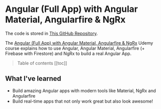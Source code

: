 # Angular (Full App) with Angular Material, Angularfire & NgRx

The code is stored in [This GitHub Repository](https://github.com/peelmicro/angular-fitness-tracker).

The [Angular (Full App) with Angular Material, Angularfire & NgRx](https://www.udemy.com/angular-full-app-with-angular-material-angularfire-ngrx/) Udemy course explains how to use Angular, Angular Material, Angularfire (+ Firebase with Firestore) and NgRx to build a real Angular App.

> Table of contents
[[toc]]

## What I've learned
- Build amazing Angular apps with modern tools like Material, NgRx and Angularfire
- Build real-time apps that not only work great but also look awesome!
